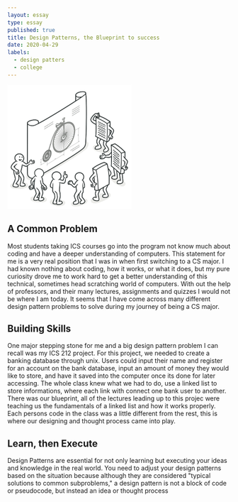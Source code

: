 ```yaml
---
layout: essay
type: essay
published: true
title: Design Patterns, the Blueprint to success
date: 2020-04-29
labels:
  - design patters
  - college
---
```


<img class="ui top aligned large image" src="../images/patterns.png">

## A Common Problem
Most students taking ICS courses go into the program not know much about coding and have a deeper understanding of computers.  This statement for me is a very real position that I was in when first switching to a CS major.  I had known nothing about coding, how it works, or what it does, but my pure curiosity drove me to work hard to get a better understanding of this technical, sometimes head scratching world of computers.  With out the help of professors, and their many lectures, assignments and quizzes I would not be where I am today.  It seems that I have come across many different design pattern problems to solve during my journey of being a CS major.  

## Building Skills
One major stepping stone for me and a big design pattern problem I can recall was my ICS 212 project.  For this project, we needed to create a banking database through unix.  Users could input their name and register for an account on the bank database, input an amount of money they would like to store, and have it saved into the computer once its done for later accessing.  The whole class knew what we had to do, use a linked list to store informations, where each link with connect one bank user to another.  There was our blueprint, all of the lectures leading up to this projec were teaching us the fundamentals of a linked list and how it works properly.  Each persons code in the class was a little different from the rest, this is where our designing and thought process came into play.  

## Learn, then Execute
Design Patterns are essential for not only learning but executing your ideas and knowledge in the real world.  You need to adjust your design patterns based on the situation because although they are considered "typical solutions to common subproblems," a design pattern is not a block of code or pseudocode, but instead an idea or thought process
